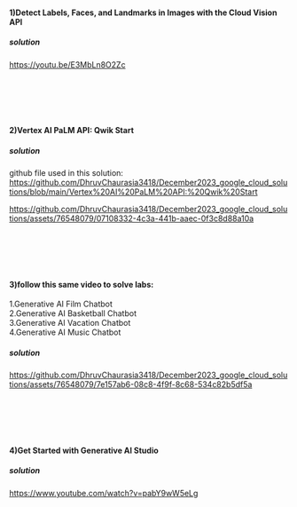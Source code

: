 #### 1)Detect Labels, Faces, and Landmarks in Images with the Cloud Vision API
##### solution
https://youtu.be/E3MbLn8O2Zc

<br>
<br>
<br>
<br>



#### 2)Vertex AI PaLM API: Qwik Start
##### solution
github file used in this solution: https://github.com/DhruvChaurasia3418/December2023_google_cloud_solutions/blob/main/Vertex%20AI%20PaLM%20API:%20Qwik%20Start

https://github.com/DhruvChaurasia3418/December2023_google_cloud_solutions/assets/76548079/07108332-4c3a-441b-aaec-0f3c8d88a10a

<br>
<br>
<br>
<br>



#### 3)follow this same video to solve labs:
1.Generative AI Film Chatbot<br>
2.Generative AI Basketball Chatbot<br>
3.Generative AI Vacation Chatbot <br>
4.Generative AI Music Chatbot<br>

##### solution
https://github.com/DhruvChaurasia3418/December2023_google_cloud_solutions/assets/76548079/7e157ab6-08c8-4f9f-8c68-534c82b5df5a


<br>
<br>
<br>
<br>



#### 4)Get Started with Generative AI Studio
##### solution
https://www.youtube.com/watch?v=pabY9wW5eLg

<br>
<br>
<br>
<br>


